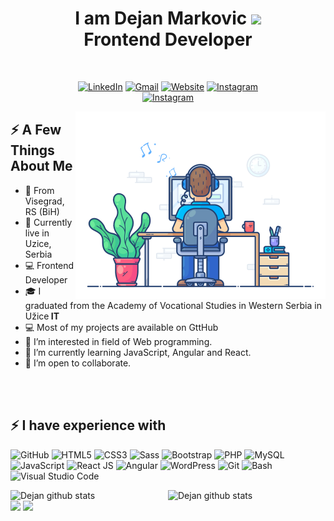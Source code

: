 <h1 align="center"> 
  I am Dejan Markovic <img src="https://github.com/TheDudeThatCode/TheDudeThatCode/blob/master/Assets/Hi.gif" width="35" /> <br> 
 Frontend Developer 
</h1> 

<div align="center">
  <br>
  
  [![LinkedIn](https://img.shields.io/badge/-Linkedin-0077B5?style=flat-square&logo=linkedin&logoColor=white)](https://www.linkedin.com/in/dejan-markovic-b71391185/)
  [![Gmail](https://img.shields.io/badge/-Gmail-D14836?style=flat-square&logo=gmail&logoColor=white)](mailto:dejan98vgd@gmail.com)
  [![Website](https://img.shields.io/badge/Website-3b5998?style=flat-square&logo=google-chrome&logoColor=white)](https://dejomarkovic.com/)
  [![Instagram](https://img.shields.io/badge/-Instagram-e4405f?style=flat-square&logo=instagram&logoColor=white)](https://www.instagram.com/dejooo0/)  
  [![Instagram](https://img.shields.io/badge/-Instagram-e4405f?style=flat-square&logo=instagram&logoColor=white)](https://www.instagram.com/d2__dev/)

</div>

<img align="right" src="img/dev-working_rounded.gif?raw=true" href="#" alt="" height="300px"/>
<h2>⚡️ A Few Things About Me</h2>
<ul>
  <li>🏡 From Visegrad, RS (BiH)</li>
  <li>📍 Currently live in Uzice, Serbia</li>
  <li>💻 Frontend Developer</li>
  <li>🎓 I graduated from the Academy of Vocational Studies in Western Serbia in Užice<b> IT</b></li>
  <li>💻 Most of my projects are available on GttHub</li>
  <li>👀 I’m interested in field of Web programming.</li>
  <li>🌱 I’m currently learning JavaScript, Angular and React.</li>
  <li>💞️ I’m open to collaborate.</li>
</ul>

<br><br>

<div>
 <h2>⚡️ I have experience with</h2>
  
 ![GitHub](https://img.shields.io/badge/GitHub-100000?style=flat-square&logo=github&logoColor=white)
 ![HTML5](https://img.shields.io/badge/HTML5-E34F26?style=flat-square&logo=html5&logoColor=white)
 ![CSS3](https://img.shields.io/badge/CSS3-1572B6?style=flat-square&logo=css3&logoColor=white)
 ![Sass](https://img.shields.io/badge/Sass-CC6699?style=flat-square&logo=sass&logoColor=white) 
 ![Bootstrap](	https://img.shields.io/badge/Bootstrap-563D7C?style=flat-square&logo=bootstrap&logoColor=white)
 ![PHP](https://img.shields.io/badge/PHP-777BB4?style=flat-square&logo=php&logoColor=white)
 <img alt="MySQL" src="https://custom-icon-badges.demolab.com/badge/SQL-025E8C.svg?logo=database&logoColor=white">
 ![JavaScript](https://img.shields.io/badge/JavaScript-323330?style=flat-square&logo=javascript&logoColor=F7DF1E)
 ![React JS](https://img.shields.io/badge/ReactJS-323330?style=flat-square&logo=react&logoColor=F7DF1E)
 ![Angular](https://img.shields.io/badge/Angular-323330?style=flat-square&logo=angular&logoColor=F7DF1E)
 ![WordPress](https://img.shields.io/badge/-WordPress-1DA1F2?style=flat-square&logo=WordPress&logoColor=white&color=1DA1F2)
 ![Git](https://img.shields.io/badge/Git-E34F26?style=flat-square&logo=git&logoColor=white)
 <img alt="Bash" src="https://img.shields.io/badge/Bash-121011.svg?logo=gnu-bash&logoColor=white">
 <img alt="Visual Studio Code" src="https://img.shields.io/badge/Visual%20Studio%20Code-0078d7.svg?logo=visual-studio-code&logoColor=white">
</div>

<p>
  <a href="">
    <img width="50%" align="right" alt="Dejan github stats" src="https://github-readme-stats.vercel.app/api/top-langs/?username=dejooo98&layout=compact&title_color=007bff&text_color=111&icon_color=007bff&bg_color=fff&hide_border=true" />
  </a>

  <a href="">
    <img width="50%" margin-bottom="20px" align="left" alt="Dejan github stats" src="https://github-readme-stats.vercel.app/api?username=dejooo98&show_icons=true&hide_border=true" />
  </a>
</p>

<img width="100%" src="https://github-profile-summary-cards.vercel.app/api/cards/profile-details?username=dejooo98&theme=vue" />
<img width="100%" src="https://github-readme-streak-stats.herokuapp.com/?user=dejooo98">



<!---
dejooo98/dejooo98 is a ✨ special ✨ repository because its `README.md` (this file) appears on your GitHub profile.
You can click the Preview link to take a look at your changes.
--->
